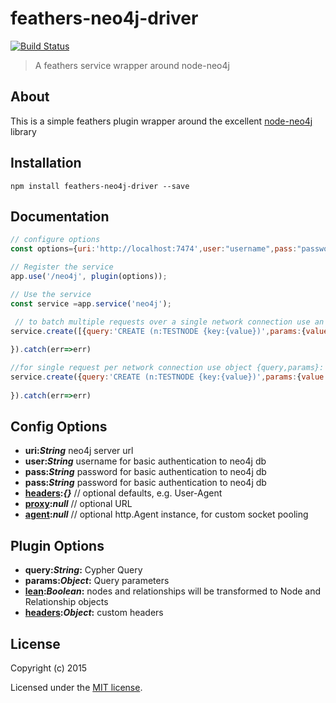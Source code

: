 # feathers-neo4j-driver

[![Build Status](https://travis-ci.org/rollymaduk/feathers-neo4j-driver.png?branch=master)](https://travis-ci.org/rollymaduk/feathers-neo4j-driver)

> A feathers service wrapper around node-neo4j
## About
This is a simple feathers plugin wrapper around the excellent [node-neo4j](https://github.com/thingdom/node-neo4j/blob/v2/API_v2.md) library

## Installation
```
npm install feathers-neo4j-driver --save
```

## Documentation
```js
// configure options
const options={uri:'http://localhost:7474',user:"username",pass:"password"}

// Register the service
app.use('/neo4j', plugin(options));

// Use the service
const service =app.service('neo4j');

 // to batch multiple requests over a single network connection use an array object of {query,params}: returns a promise
service.create([{query:'CREATE (n:TESTNODE {key:{value})',params:{value:"my value"}}]).then((res)=>{
    
}).catch(err=>err)

//for single request per network connection use object {query,params}: returns a promise
service.create({query:'CREATE (n:TESTNODE {key:{value})',params:{value:"my value"}}).then((res)=>{
    
}).catch(err=>err)
```
## Config Options
- **uri:_String_** neo4j server url
- **user:_String_** username for basic authentication to neo4j db
- **pass:_String_** password for basic authentication to neo4j db
- **pass:_String_** password for basic authentication to neo4j db
- **[headers](https://github.com/thingdom/node-neo4j/blob/v2/API_v2.md#core):_{}_**    // optional defaults, e.g. User-Agent
- **[proxy](https://github.com/thingdom/node-neo4j/blob/v2/API_v2.md#core):_null_**    // optional URL
- **[agent](https://github.com/thingdom/node-neo4j/blob/v2/API_v2.md#core):_null_**    // optional http.Agent instance, for custom socket pooling
 
## Plugin Options
- **query:_String_:** Cypher Query
- **params:_Object_:** Query parameters
- **[lean](https://github.com/thingdom/node-neo4j/blob/v2/API_v2.md#cypher):_Boolean_:** nodes and relationships will be transformed to Node and Relationship objects 
- **[headers](https://github.com/thingdom/node-neo4j/blob/v2/API_v2.md#cypher):_Object_:** custom headers 
## License

Copyright (c) 2015

Licensed under the [MIT license](LICENSE).
